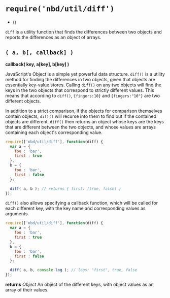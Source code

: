 # `require('nbd/util/diff')`
* [()](#-a-b-callback-)

`diff` is a utility function that finds the differences between two objects and reports the differences as an object of arrays.

## `( a, b[, callback] )`
**callback( key, a[key], b[key] )**

JavaScript's Object is a simple yet powerful data structure. `diff()` is a utility method for finding the differences in two objects, given that objects are essentially key-value stores. Calling `diff()` on any two objects will find the keys in the two objects that correspond to strictly different values.  This means that according to `diff()`, `{fingers:10}` and `{fingers:"10"}` are two different objects.

In addition to a strict comparison, if the objects for comparison themselves contain objects, `diff()` will recurse into them to find out if the contained objects are different. `diff()` then returns an object whose keys are the keys that are different between the two objects, and whose values are arrays containing each object's corresponding value.

```javascript
require(['nbd/util/diff'], function(diff) {
  var a = {
    foo : 'bar',
    first : true
  },
  b = {
    foo : 'bar',
    first : false
  };

  diff( a, b ); // returns { first: [true, false] }
});
```

`diff()` also allows specifying a callback function, which will be called for each different key, with the key name and corresponding values as arguments.

```javascript
require(['nbd/util/diff'], function(diff) {
  var a = {
    foo : 'bar',
    first : true
  },
  b = {
    foo : 'bar',
    first : false
  };

  diff( a, b, console.log ); // logs: "first", true, false
});
```

**returns** *Object* An object of the different keys, with object values as an array of their values.
